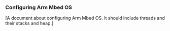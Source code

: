 ### Configuring Arm Mbed OS

[A document about configuring Arm Mbed OS. It should include threads and their stacks and heap.]
